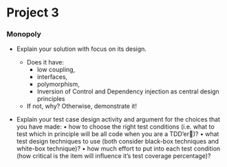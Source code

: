 # Project 3

### Monopoly

* Explain your solution with focus on its design.
    * Does it have:
        * low coupling,
        * interfaces,
        * polymorphism,
        * Inversion of Control and Dependency injection as central design principles
    * If not, why? Otherwise, demonstrate it!

* Explain your test case design activity and argument for the choices that you have made:
    • how to choose the right test conditions (i.e. what to test which in principle will be all code when you
are a TDD’er)?
    • what test design techniques to use (both consider black-box techniques and white-box technique)?
    • how much effort to put into each test condition (how critical is the item will influence it’s test
coverage percentage)?
